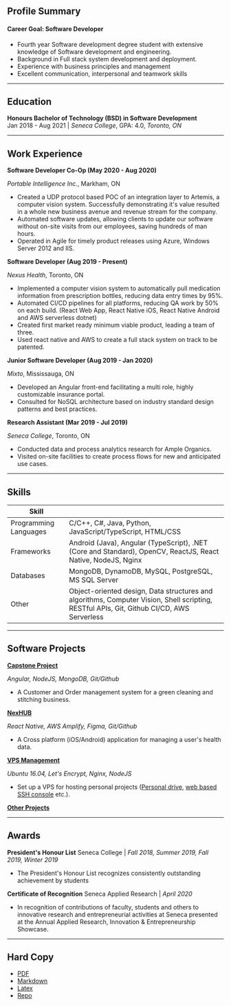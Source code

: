 ## Profile Summary
#### Career Goal: Software Developer
- Fourth year Software development degree student with extensive knowledge of Software development and engineering.
- Background in Full stack system development and deployment.
- Experience with business principles and management
- Excellent communication, interpersonal and teamwork skills

---
## Education
**Honours Bachelor of Technology (BSD) in Software Development**  
Jan 2018 - Aug 2021 | _Seneca College_, GPA: 4.0, _Toronto, ON_

---
## Work Experience
**Software Developer Co-Op (May 2020 - Aug 2020)**

_Portable Intelligence Inc._, Markham, ON

- Created a UDP protocol based POC of an integration layer to Artemis, a computer vision system. Successfully demonstrating it's value resulted in a whole new business avenue and revenue stream for the company.
- Automated software updates, allowing clients to update our software without on-site visits from our employees, saving hundreds of man hours.
- Operated in Agile for timely product releases using Azure, Windows Server 2012 and IIS.

**Software Developer (Aug 2019 - Present)**

_Nexus Health_, Toronto, ON

- Implemented a computer vision system to automatically pull medication information from prescription bottles, reducing data entry times by 95%.
- Automated CI/CD pipelines for all platforms, reducing QA work by 50% on each build. (React Web App, React Native iOS, React Native Android and AWS serverless dotnet)
- Created first market ready minimum viable product, leading a team of three.
- Used react native and AWS to create a full stack system on track to be patented.

**Junior Software Developer (Aug 2019 - Jan 2020)**

_Mixto_, Mississauga, ON

- Developed an Angular front-end facilitating a multi role, highly customizable insurance
portal.
- Consulted for NoSQL architecture based on industry standard design patterns and best
practices.

**Research Assistant (Mar 2019 - Jul 2019)**

_Seneca College_, Toronto, ON

- Conducted data and process analytics research for Ample Organics.
- Visited on-site facilities to create process flows for new and anticipated use cases.

---
## Skills

Skill ||
---|---
Programming Languages | C/C++, C#, Java, Python, JavaScript/TypeScript, HTML/CSS
Frameworks | Android (Java), Angular (TypeScript), .NET (Core and Standard), OpenCV, ReactJS, React Native, NodeJS, Nginx
Databases | MongoDB, DynamoDB, MySQL, PostgreSQL, MS SQL Server
Other | Object-oriented design, Data structures and algorithms, Computer Vision, Shell scripting, RESTful APIs, Git, Github CI/CD, AWS Serverless

---
## Software Projects

**[Capstone Project](https://capstone.arshwaraich.com)**

_Angular, NodeJS, MongoDB, Git/Github_

- A Customer and Order management system for a green cleaning and stitching business.

**[NexHUB](https://nexid.nexushealth.ca)**

_React Native, AWS Amplify, Figma, Git/Github_

- A Cross platform (iOS/Android) application for managing a user's health data.

**[VPS Management](https://console.arshwaraich.com)**

_Ubuntu 16.04, Let's Encrypt, Nginx, NodeJS_

- Set up a VPS for hosting personal projects ([Personal drive](https://github.com/arshwaraich/Drive), [web based SSH console](https://console.arshwaraich.com) etc.).  
  
**[Other Projects](https://github.com/arshwaraich)**

---
## Awards

**President's Honour List**
Seneca College | _Fall 2018, Summer 2019, Fall 2019, Winter 2019_

- The President's Honour List recognizes consistently outstanding achievement by students

**Certificate of Recognition**
Seneca Applied Research | _April 2020_

- In recognition of contributions of faculty, students and others to innovative research and entrepreneurial activities at Seneca presented at the Annual Applied Research, Innovation & Entrepreneurship Showcase.

---
## Hard Copy
- [PDF](https://github.com/arshwaraich/Resume/blob/master/resume.pdf)
- [Markdown](https://github.com/arshwaraich/Resume/blob/master/README.md)
- [Latex](https://github.com/arshwaraich/Resume/blob/master/LaTeX)
- [Repo](https://github.com/arshwaraich/Resume/)